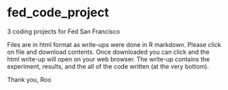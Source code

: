 # fed_code_project
3 coding projects for Fed San Francisco 

Files are in html format as write-ups were done in R markdown. Please click on file and download contents. Once downloaded you can click and the html write-up will open on your web browser. The write-up contains the experiment, results, and the all of the code written (at the very bottom).

Thank you,
Roo
